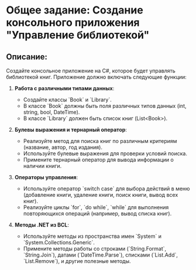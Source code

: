 # Общее задание: Создание консольного приложения "Управление библиотекой"

## Описание:
Создайте консольное приложение на C#, которое будет управлять библиотекой книг. Приложение должно включать следующие функции:

1. **Работа с различными типами данных**:
   - Создайте классы \`Book\` и \`Library\`.
   - В классе \`Book\` должны быть поля различных типов данных (int, string, bool, DateTime).
   - В классе \`Library\` должен быть список книг (List\<Book\>).

2. **Булевы выражения и тернарный оператор**:
   - Реализуйте метод для поиска книг по различным критериям (название, автор, год издания).
   - Используйте булевые выражения для проверки условий поиска.
   - Примените тернарный оператор для вывода информации о наличии книги.

3. **Операторы управления**:
   - Используйте оператор \`switch case\` для выбора действий в меню (добавление книги, удаление книги, поиск книги, вывод всех книг).
   - Реализуйте циклы \`for\`, \`do while\`, \`while\` для выполнения повторяющихся операций (например, вывод списка книг).

4. **Методы .NET из BCL**:
   - Используйте методы из пространства имен \`System\` и \`System.Collections.Generic\`.
   - Примените методы работы со строками (\`String.Format\`, \`String.Join\`), датами (\`DateTime.Parse\`), списками (\`List.Add\`, \`List.Remove\`), и другие полезные методы.